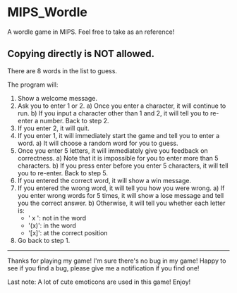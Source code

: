 # MIPS_Wordle
A wordle game in MIPS. Feel free to take as an reference!

Copying directly is NOT allowed.
---

There are 8 words in the list to guess.

The program will:
1. Show a welcome message.
2. Ask you to enter 1 or 2.
   a) Once you enter a character, it will continue to run.
   b) If you input a character other than 1 and 2, it will tell you to re-enter a number. Back to step 2.
3. If you enter 2, it will quit.
4. If you enter 1, it will immediately start the game and tell you to enter a word.
   a) It will choose a random word for you to guess.
5. Once you enter 5 letters, it will immediately give you feedback on correctness.
   a) Note that it is impossible for you to enter more than 5 characters.
   b) If you press enter before you enter 5 characters, it will tell you to re-enter. Back to step 5.
6. If you entered the correct word, it will show a win message.
7. If you entered the wrong word, it will tell you how you were wrong.
   a) If you enter wrong words for 5 times, it will show a lose message and tell you the correct answer.
   b) Otherwise, it will tell you whether each letter is:
      - ' x ': not in the word
      - '(x)': in the word
      - '[x]': at the correct position
8. Go back to step 1.

---

Thanks for playing my game!
I'm sure there's no bug in my game!
Happy to see if you find a bug, please give me a notification if you find one!

Last note: A lot of cute emoticons are used in this game! Enjoy!


